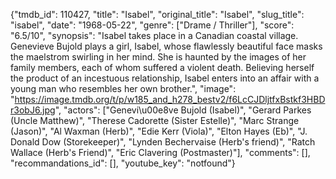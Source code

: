 {"tmdb_id": 110427, "title": "Isabel", "original_title": "Isabel", "slug_title": "isabel", "date": "1968-05-22", "genre": ["Drame / Thriller"], "score": "6.5/10", "synopsis": "Isabel takes place in a Canadian coastal village. Genevieve Bujold plays a girl, Isabel, whose flawlessly beautiful face masks the maelstrom swirling in her mind. She is haunted by the images of her family members, each of whom suffered a violent death. Believing herself the product of an incestuous relationship, Isabel enters into an affair with a young man who resembles her own brother.", "image": "https://image.tmdb.org/t/p/w185_and_h278_bestv2/f6LcCJDljtfxBstkf3HBDr3obJ6.jpg", "actors": ["Genevi\u00e8ve Bujold (Isabel)", "Gerard Parkes (Uncle Matthew)", "Therese Cadorette (Sister Estelle)", "Marc Strange (Jason)", "Al Waxman (Herb)", "Edie Kerr (Viola)", "Elton Hayes (Eb)", "J. Donald Dow (Storekeeper)", "Lynden Bechervaise (Herb's friend)", "Ratch Wallace (Herb's Friend)", "Eric Clavering (Postmaster)"], "comments": [], "recommandations_id": [], "youtube_key": "notfound"}